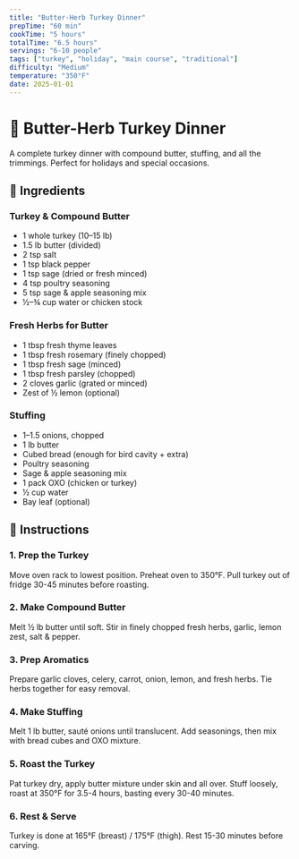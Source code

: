 ```yaml
---
title: "Butter-Herb Turkey Dinner"
prepTime: "60 min"
cookTime: "5 hours"
totalTime: "6.5 hours"
servings: "6-10 people"
tags: ["turkey", "holiday", "main course", "traditional"]
difficulty: "Medium"
temperature: "350°F"
date: 2025-01-01
---
```


# 🦃 Butter-Herb Turkey Dinner

A complete turkey dinner with compound butter, stuffing, and all the trimmings. Perfect for holidays and special occasions.

## 🧂 Ingredients

### Turkey & Compound Butter
* 1 whole turkey (10–15 lb)
* 1.5 lb butter (divided)
* 2 tsp salt
* 1 tsp black pepper
* 1 tsp sage (dried or fresh minced)
* 4 tsp poultry seasoning
* 5 tsp sage & apple seasoning mix
* ½–¾ cup water or chicken stock

### Fresh Herbs for Butter
* 1 tbsp fresh thyme leaves
* 1 tbsp fresh rosemary (finely chopped)
* 1 tbsp fresh sage (minced)
* 1 tbsp fresh parsley (chopped)
* 2 cloves garlic (grated or minced)
* Zest of ½ lemon (optional)

### Stuffing
* 1–1.5 onions, chopped
* 1 lb butter
* Cubed bread (enough for bird cavity + extra)
* Poultry seasoning
* Sage & apple seasoning mix
* 1 pack OXO (chicken or turkey)
* ½ cup water
* Bay leaf (optional)

## 🔪 Instructions

### 1. Prep the Turkey
Move oven rack to lowest position. Preheat oven to 350°F. Pull turkey out of fridge 30-45 minutes before roasting.

### 2. Make Compound Butter
Melt ½ lb butter until soft. Stir in finely chopped fresh herbs, garlic, lemon zest, salt & pepper.

### 3. Prep Aromatics
Prepare garlic cloves, celery, carrot, onion, lemon, and fresh herbs. Tie herbs together for easy removal.

### 4. Make Stuffing
Melt 1 lb butter, sauté onions until translucent. Add seasonings, then mix with bread cubes and OXO mixture.

### 5. Roast the Turkey
Pat turkey dry, apply butter mixture under skin and all over. Stuff loosely, roast at 350°F for 3.5-4 hours, basting every 30-40 minutes.

### 6. Rest & Serve
Turkey is done at 165°F (breast) / 175°F (thigh). Rest 15-30 minutes before carving.
